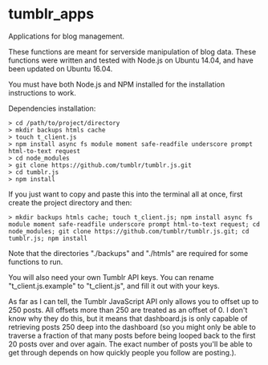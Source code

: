 # tumblr_apps
Applications for blog management.

These functions are meant for serverside manipulation of blog data.
These functions were written and tested with Node.js on Ubuntu 14.04, and have been updated on Ubuntu 16.04.

You must have both Node.js and NPM installed for the installation instructions to work.

Dependencies installation:
```
> cd /path/to/project/directory
> mkdir backups htmls cache
> touch t_client.js
> npm install async fs module moment safe-readfile underscore prompt html-to-text request
> cd node_modules
> git clone https://github.com/tumblr/tumblr.js.git
> cd tumblr.js
> npm install
```

If you just want to copy and paste this into the terminal all at once, first create the project directory and then:
```
> mkdir backups htmls cache; touch t_client.js; npm install async fs module moment safe-readfile underscore prompt html-to-text request; cd node_modules; git clone https://github.com/tumblr/tumblr.js.git; cd tumblr.js; npm install
```

Note that the directories "./backups" and "./htmls" are required for some functions to run.

You will also need your own Tumblr API keys. You can rename "t_client.js.example" to "t_client.js", and fill it out with your keys.

As far as I can tell, the Tumblr JavaScript API only allows you to offset up to 250 posts. All offsets more than 250 are treated as an offset of 0. I don't know why they do this, but it means that dashboard.js is only capable of retrieving posts 250 deep into the dashboard (so you might only be able to traverse a fraction of that many posts before being looped back to the first 20 posts over and over again. The exact number of posts you'll be able to get through depends on how quickly people you follow are posting.).
 
